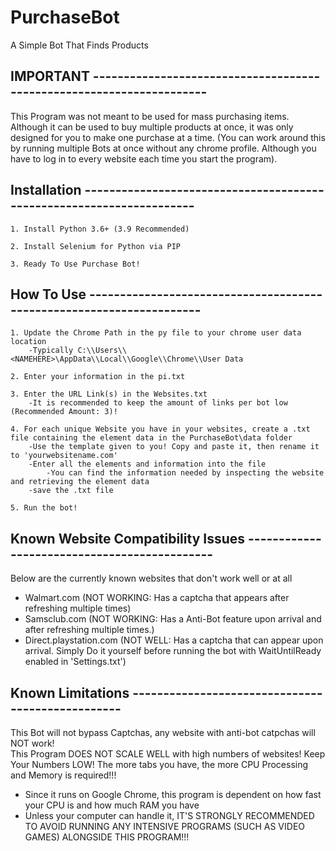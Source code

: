 # PurchaseBot
A Simple Bot That Finds Products

## IMPORTANT ---------------------------------------------------------------------
This Program was not meant to be used for mass purchasing items. Although it can be used to buy multiple
products at once, it was only designed for you to make one purchase at a time. (You can work around this by
running multiple Bots at once without any chrome profile. Although you have to log in to every website each time you start the program).


## Installation ---------------------------------------------------------------------
	1. Install Python 3.6+ (3.9 Recommended)

	2. Install Selenium for Python via PIP

	3. Ready To Use Purchase Bot!


## How To Use ---------------------------------------------------------------------
	1. Update the Chrome Path in the py file to your chrome user data location
		-Typically C:\\Users\\<NAMEHERE>\AppData\\Local\\Google\\Chrome\\User Data
	
	2. Enter your information in the pi.txt

	3. Enter the URL Link(s) in the Websites.txt
		-It is recommended to keep the amount of links per bot low (Recommended Amount: 3)!

	4. For each unique Website you have in your websites, create a .txt file containing the element data in the PurchaseBot\data folder
		-Use the template given to you! Copy and paste it, then rename it to 'yourwebsitename.com'
		-Enter all the elements and information into the file
			-You can find the information needed by inspecting the website and retrieving the element data
		-save the .txt file

	5. Run the bot!


## Known Website Compatibility Issues ---------------------------------------------
Below are the currently known websites that don't work well or at all <br />
- Walmart.com (NOT WORKING: Has a captcha that appears after refreshing multiple times)<br />
- Samsclub.com (NOT WORKING: Has a Anti-Bot feature upon arrival and after refreshing multiple times.)<br />
- Direct.playstation.com (NOT WELL: Has a captcha that can appear upon arrival. Simply Do it yourself before running the bot with WaitUntilReady enabled in 		'Settings.txt')<br />


## Known Limitations -------------------------------------------------
This Bot will not bypass Captchas, any website with anti-bot catpchas will NOT work!<br />
This Program DOES NOT SCALE WELL with high numbers of websites! Keep Your Numbers LOW! The more tabs you have, the more CPU Processing and Memory is required!!!<br />
- Since it runs on Google Chrome, this program is dependent on how fast your CPU is and how much RAM you have<br />
- Unless your computer can handle it, IT'S STRONGLY RECOMMENDED TO AVOID RUNNING ANY INTENSIVE PROGRAMS (SUCH AS VIDEO GAMES) ALONGSIDE THIS PROGRAM!!!<br />

